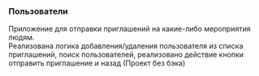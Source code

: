 ### Пользователи

Приложение для отправки приглашений на какие-либо мероприятия людям.\
Реализована логика добавления/удаления пользователя из списка приглашений, поиск пользователей, реализовано действие кнопки отправить приглашение и назад (Проект без бэка)
